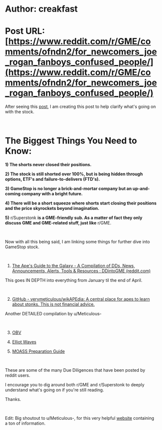 # Author: creakfast
# Post URL: [https://www.reddit.com/r/GME/comments/ofndn2/for_newcomers_joe_rogan_fanboys_confused_people/](https://www.reddit.com/r/GME/comments/ofndn2/for_newcomers_joe_rogan_fanboys_confused_people/)


After seeing this [post](https://www.reddit.com/r/GME/comments/offc1p/mods_you_guys_need_a_dd_sticky_right_now/), I am creating this post to help clarify what's going on with the stock.

&#x200B;

# The Biggest Things You Need to Know:

**1) The shorts never closed their positions.**

**2) The stock is still shorted over 100%, but is being hidden through options, ETF's and failure-to-delivers (FTD's).**

**3) GameStop is no longer a brick-and-mortar company but an up-and-coming company with a bright future.**

**4) There will be a short squeeze where shorts start closing their positions and the price skyrockets beyond imagination.**

**5)** r/Superstonk **is a GME-friendly sub. As a matter of fact they only discuss GME and GME-related stuff, just like** r/GME.

&#x200B;

Now with all this being said, I am linking some things for further dive into GameStop stock.

&#x200B;

1. [The Ape's Guide to the Galaxy - A Compilation of DDs, News, Announcements, Alerts, Tools & Resources : DDintoGME (reddit.com)](https://www.reddit.com/r/DDintoGME/comments/mnss65/the_apes_guide_to_the_galaxy_a_compilation_of_dds/)

This goes IN DEPTH into everything from January til the end of April.

&#x200B;

2.  [GitHub - verymeticulous/wikAPEdia: A central place for apes to learn about stonks. This is not financial advice.](https://github.com/verymeticulous/wikAPEdia)

Another DETAILED compilation by u/Meticulous-

&#x200B;

3. [OBV](https://www.reddit.com/r/Superstonk/comments/of5huv/obv_the_king_of_confirmation_bias_in_depth_look/)

4. [Elliot Waves](https://www.reddit.com/r/Superstonk/comments/of4zjh/elliott_waves_gme_wen_the_fck_moon/)

5. [MOASS Preparation Guide](https://www.reddit.com/r/Superstonk/comments/oakqvt/the_moass_preparation_guide_20/)

&#x200B;

These are some of the many Due Diligences that have been posted by reddit users.

I encourage you to dig around both r/GME and r/Superstonk to deeply understand what's going on if you're still reading.

Thanks.

&#x200B;

Edit: Big shoutout to u/Meticulous-, for this very helpful [website](https://github.com/verymeticulous/wikAPEdia) containing a ton of information.